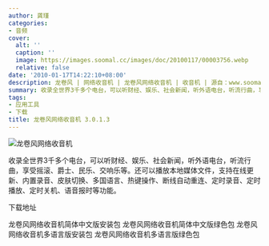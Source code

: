 ```yaml
---
author: 龚瑾
categories:
- 音频
cover:
  alt: ''
  caption: ''
  image: https://images.soomal.cc/images/doc/20100117/00003756.webp
  relative: false
date: '2010-01-17T14:22:10+08:00'
description: 龙卷风 | 网络收音机 | 龙卷风网络收音机 | 收音机 | 源自：www.soomal.com | 版权：整理 |  平均/总评分：09.60/48
summary: 收录全世界3千多个电台，可以听财经、娱乐、社会新闻，听外语电台，听流行曲，享受摇滚、爵士、民乐、交响乐等。还可以播放本地媒体文件，支持在线更新、内置录音、皮肤切换、多国语言、热键操作、断线自动重连、定时录音、定时播放、定时关机、语音报时等功能
tags:
- 应用工具
- 下载
title: 龙卷风网络收音机 3.0.1.3
---
```


![龙卷风网络收音机](https://images.soomal.cc/images/doc/20100117/00003756.webp)



收录全世界3千多个电台，可以听财经、娱乐、社会新闻，听外语电台，听流行曲，享受摇滚、爵士、民乐、交响乐等。还可以播放本地媒体文件，支持在线更新、内置录音、皮肤切换、多国语言、热键操作、断线自动重连、定时录音、定时播放、定时关机、语音报时等功能。



下载地址



龙卷风网络收音机简体中文版安装包
龙卷风网络收音机简体中文版绿色包
龙卷风网络收音机多语言版安装包
龙卷风网络收音机多语言版绿色包
